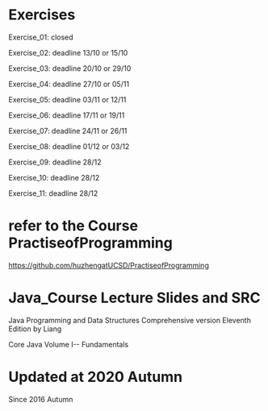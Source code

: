 # Exercises 
Exercise_01: closed 

Exercise_02: deadline 13/10 or 15/10

Exercise_03: deadline 20/10 or 29/10

Exercise_04: deadline 27/10 or 05/11 
   
Exercise_05: deadline 03/11 or 12/11 

Exercise_06: deadline 17/11 or 19/11

Exercise_07: deadline 24/11 or 26/11

Exercise_08: deadline 01/12 or 03/12

Exercise_09: deadline 28/12

Exercise_10: deadline 28/12

Exercise_11: deadline 28/12

# refer to the Course PractiseofProgramming
<https://github.com/huzhengatUCSD/PractiseofProgramming>

# Java_Course Lecture Slides and SRC
Java Programming and Data Structures Comprehensive version Eleventh Edition by Liang  

Core Java Volume I-- Fundamentals  

# Updated at 2020 Autumn 
Since 2016 Autumn


